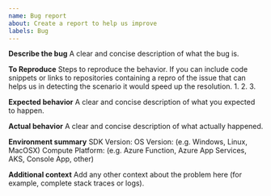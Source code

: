 ```yaml
---
name: Bug report
about: Create a report to help us improve
labels: Bug
---
```


**Describe the bug**
A clear and concise description of what the bug is.

**To Reproduce**
Steps to reproduce the behavior. If you can include code snippets or links to repositories containing a repro of the issue that can helps us in detecting the scenario it would speed up the resolution.
1. 
2. 
3. 

**Expected behavior**
A clear and concise description of what you expected to happen.

**Actual behavior**
A clear and concise description of what actually happened.

**Environment summary**
SDK Version:
OS Version: (e.g. Windows, Linux, MacOSX)
Compute Platform: (e.g. Azure Function, Azure App Services, AKS, Console App, other)

**Additional context**
Add any other context about the problem here (for example, complete stack traces or logs).
